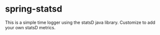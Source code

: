 spring-statsd
=============

This is a simple time logger using the statsD java library. Customize to add your own statsD metrics.
